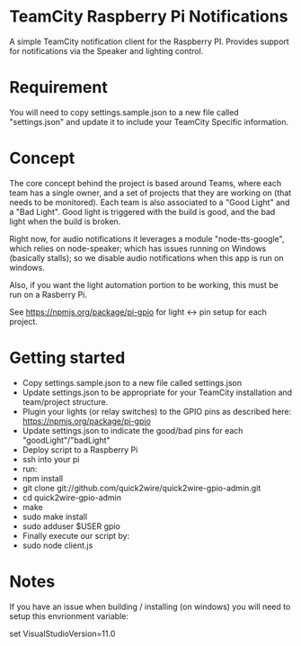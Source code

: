 TeamCity Raspberry Pi Notifications
====================================
A simple TeamCity notification client for the Raspberry PI. Provides support for notifications via the Speaker and lighting control.

Requirement
===========
You will need to copy settings.sample.json to a new file called "settings.json" and update it to include your TeamCity Specific information.


Concept
=======
The core concept behind the project is based around Teams, where each team has a single owner, and a set of projects that they are working on (that needs to be monitored).  Each team is also associated to a "Good Light" and a "Bad Light".  Good light is triggered with the build is good, and the bad light when the build is broken.

Right now, for audio notifications it leverages a module "node-tts-google", which relies on node-speaker; which has issues running on Windows (basically stalls); so we disable audio notifications when this app is run on windows.

Also, if you want the light automation portion to be working, this must be run on a Rasberry Pi.  

See https://npmjs.org/package/pi-gpio for light <-> pin setup for each project.


Getting started
===============
* Copy settings.sample.json to a new file called settings.json
* Update settings.json to be appropriate for your TeamCity installation and team/project structure.
* Plugin your lights (or relay switches) to the GPIO pins as described here: https://npmjs.org/package/pi-gpio
* Update settings.json to indicate the good/bad pins for each "goodLight"/"badLight"
* Deploy script to a Raspberry Pi
* ssh into your pi
* run:
* npm install 
* git clone git://github.com/quick2wire/quick2wire-gpio-admin.git
* cd quick2wire-gpio-admin
* make
* sudo make install
* sudo adduser $USER gpio
* Finally execute our script by:
* sudo node client.js


Notes
=====
If you have an issue when building / installing (on windows) you will need to setup this envrionment variable:

set VisualStudioVersion=11.0